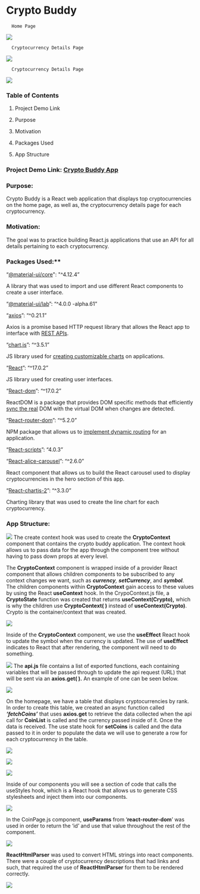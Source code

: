 # Crypto Buddy
      Home Page
![](https://lh5.googleusercontent.com/93BJt4ycKqn_Nufbyrk04hlJnIezkUvE8Vc4LYz1e4-k9FlvWlkNzVAAXMdowBQcgXuWjPkl-D7FT7WdC3avrKOO0wse1xj7K4G6DUQde7_zBJlAynBGrqxjoUDQORB9Q2fI3up-VCcZsclTHA)

      Cryptocurrency Details Page
![](https://lh4.googleusercontent.com/MwsUGEHELCqJN1VC_kd70L4PGVrSfoj2hYcynxk7RVpcZ9UFt62IvZKymQtbqqelXbYw9UoVEZwIx_xbrEHSaOJfp5BBIKS3zfEramUNF4a2-47GC7yR8hj4b0qGVyMSb_W1MOCcxSkypI1f8A)

      Cryptocurrency Details Page
![](https://lh4.googleusercontent.com/ojxl-ckUrHNeeQXbfvIjrXbovIRJPeZNS26ZlD49M14OxJhezqLJDMpgqF2iG1QaAc8AD4-QI42qNxc0TkCY4JAci7JytsK8zbPxiJlCkAjUl6sTmpZ9NHDDVneGNo6A-IIDa1V6RHHB7UlstA)
### Table of Contents

1.  Project Demo Link
    
2.  Purpose
    
3.  Motivation
    
4.  Packages Used
    
5.  App Structure
    

### Project Demo Link: [](https://smiley-blackjack-game.netlify.app/) [Crypto Buddy App](https://crypto-buddy-herting.netlify.app/)

### Purpose:

Crypto Buddy is a React web application that displays top cryptocurrencies on the home page, as well as, the cryptocurrency details page for each cryptocurrency.

### Motivation:

The goal was to practice building React.js applications that use an API for all details pertaining to each cryptocurrency.

### Packages Used:**

“[@material-ui/core](https://www.npmjs.com/package/@material-ui/core)": "^4.12.4”

A library that was used to import and use different React components to create a user interface.

“[@material-ui/lab](https://www.npmjs.com/package/@material-ui/lab)”: “^4.0.0 -alpha.61”

“[axios](https://www.npmjs.com/package/axios)”: “^0.21.1”

Axios is a promise based HTTP request library that allows the React app to interface with [REST APIs](https://www.redhat.com/en/topics/api/what-is-a-rest-api).

“[chart.js](https://www.npmjs.com/package/chart.js?activeTab=readme)”: “^3.5.1”

JS library used for [creating customizable charts](https://blog.logrocket.com/using-chart-js-react/) on applications.

“[React](https://www.npmjs.com/package/react)”: “^17.0.2”

JS library used for creating user interfaces.

“[React-dom](https://www.npmjs.com/package/react-dom)”: “^17.0.2”

ReactDOM is a package that provides DOM specific methods that efficiently [sync the real](https://dev.to/koolkishan/what-is-virtual-dom-how-virtual-dom-works-what-is-reconciliation-what-is-diffing-algorithm-what-makes-react-so-fast-327a) DOM with the virtual DOM when changes are detected.

“[React-router-dom](https://www.npmjs.com/package/react-router-dom)”: “^5.2.0”

NPM package that allows us to [implement dynamic routing](https://www.geeksforgeeks.org/what-is-react-router-dom/) for an application.

“[React-scripts](https://www.npmjs.com/package/react-scripts)”: “4.0.3”

“[React-alice-carousel](https://www.npmjs.com/package/react-alice-carousel)”: “^2.6.0”

React component that allows us to build the React carousel used to display cryptocurrencies in the hero section of this app.

“[React-chartjs-2](https://www.npmjs.com/package/react-chartjs-2)”: “^3.3.0”

Charting library that was used to create the line chart for each cryptocurrency.

### App Structure:

![](https://lh5.googleusercontent.com/w5gwJfducJZ_PBjy0oOUetLz0ysPZXpB0FtFKhW_fAWDZ0q5hMfOfbKa1dqc0zHjy5SbLHWIqrtSSzNEVaoqRBQ1B2kZlI5dmiT9VjUeD7XKfkx1wbhOqOrL2m1p-ng7c-JvpD8HxKncKJnu5w)
The create context hook was used to create the **CryptoContext** component that contains the crypto buddy application. The context hook allows us to pass data for the app through the component tree without having to pass down props at every level.

The **CryptoContext** component is wrapped inside of a provider React component that allows children components to be subscribed to any context changes we want, such as ***currency**, **setCurrency***, and ***symbol***. The children components within **CryptoContext** gain access to these values by using the React **useContext** hook. In the CrypoContext.js file, a **CryptoState** function was created that returns **useContext(Crypto),** which is why the children use **CryptoContext( )** instead of **useContext(Crypto)**. Crypto is the container/context that was created.

  ![](https://lh5.googleusercontent.com/yVWkwO5j9prXkNXwGddvYZJ5c58zogXgC_Fl27y-7AmVbmW7Ytk74DJiv5mx2WKmlr3mH2s1mfH4QBzZHo8MQtGTpQ4bBDD-hzAULdGW5UYbi3162FdBAMXLL5KClxvMULmzaxgOeXb8_91COw)
  
Inside of the **CryptoContext** component, we use the **useEffect** React hook to update the symbol when the currency is updated. The use of **useEffect** indicates to React that after rendering, the component will need to do something.

![](https://lh3.googleusercontent.com/qfwhhdFmyzlcxSaPvc5cphFeVqjlhKp_Gs_K_T4rXLzcfSiHcBnnzHc8-Ao-7dn-kKdd4r47AnT_Jmf3FdR9Yp4JTMJ8koZf-zqAaVSU0vcpppILq3tzbuPAjDV-teu0X51dI9EVzTgC66reZQ)
The **api.js** file contains a list of exported functions, each containing variables that will be passed through to update the api request (URL) that will be sent via an **axios.get( ).** An example of one can be seen below.

![](https://lh3.googleusercontent.com/q4Yl5d7g_WUQHcvDII7dlmwkzU4utmDDL4QZOR1XrKIwNBk3GT3JlEudKRfNQHlW2e3--HTQHBfIppYLPp8mBLbKb98rUgpfBtIFpTgpPUcOrvsnaKxLB6oERTrnXrkIHDDRq5Dml-FyhwraSg)

On the homepage, we have a table that displays cryptocurrencies by rank. In order to create this table, we created an async function called ***‘fetchCoins’*** that uses **axios.get** to retrieve the data collected when the api call for **CoinList** is called and the currency passed inside of it. Once the data is received. The use state hook for **setCoins** is called and the data passed to it in order to populate the data we will use to generate a row for each cryptocurrency in the table. 

![](https://lh4.googleusercontent.com/BZICwc9Rh7bAAnrEj7qUUeeBoUlEXIC5Kh_s8P0Chq-bOteVpbYW-doUqZOiGEFGO31AoJkpzBdE9sVsjS-8BSR2MCbAIkGP2E73poNfDdHM25jVv0cjd8mGWbdm3GBWLVPcF5IG_k1zgKU_Vw)

![](https://lh6.googleusercontent.com/pJqndJKsPtZcZHRA3bGjKffptwnDt8U8sm4QKuAXus7PJzPrDRRhWL0vGcFmIAip7LcqY07Voh1Ltp3U4IEI4SskiTtH0zaqK8FLGXIDkHkIExst9AOyWqDGvnhnVgzkUkymqVFshm-cKIJ-xg)

![](https://lh4.googleusercontent.com/ZoCF8-j9rf_tqHCMk9C7y39kd8Wr3nVDS-C8PYeyApyNTF5MWpZUTdpp8NP4_QXdBQty_fNspUZZlKCbkTEqd3PufuLEF9if5uvsmukwxCJcCOCN_DvwqVmx1ZMGHq7EdzedvX42tPIq8DGr-A)

Inside of our components you will see a section of code that calls the useStyles hook, which is a React hook that allows us to generate CSS stylesheets and inject them into our components.

  ![](https://lh5.googleusercontent.com/tNHkI9_kYGjeUc2F3HAm9K7ibVppGWSPLrpcDYdn7IYLGZ5vJdoHzQ05nAggWTCFdlsgIjWB_ma15cq91QEIkaxaxR3SRMtTN_Akqk57IbPhokT6IhHUFdL3kBkIbp-3r3XMYtrrjf4DwtzE3Q)
  
In the CoinPage.js component, **useParams** from ‘**react-router-dom**’ was used in order to return the ‘id’ and use that value throughout the rest of the component.

![](https://lh4.googleusercontent.com/81fAvLFy7z7XNaakIC2iZ7V0r_arrPVcpeeUVMcbz3xWTyVULgjSLouqJUvB361BxN6wofNpMxP3AmnLeQNdUnelm7Tc6fdoNMv7Ers5A5BZKPns6jsTmpJFR01IjioJDIlTx4nwmbSfP9mHuw)

**ReactHtmlParser** was used to convert HTML strings into react components. There were a couple of cryptocurrency descriptions that had links and such, that required the use of **ReactHtmlParser** for them to be rendered correctly.

![](https://lh6.googleusercontent.com/MLvIy0L9iDxNBeBClleJj8WftXQGjpDdxVq_KL9xAx8dOmn5lZohHLhwgYnH_6yHzXmG0bdXBW1YeQzVCPKn9byQacRTJiHb0UWaTUttkhGe7Wof_KKOi5hJIfQEHyVV61eIqv4UXQ82RMKTZQ)
